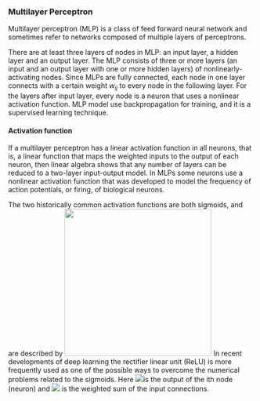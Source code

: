 ### Multilayer Perceptron
Multilayer perceptron (MLP) is a class of feed forward neural network and sometimes refer to networks composed of multiple layers of perceptrons. 

There are at least three layers of nodes in MLP: an input layer, a hidden layer and an output layer. The MLP consists of three or more layers (an input and an output layer with one or more hidden layers) of nonlinearly-activating nodes. Since MLPs are fully connected, each node in one layer connects with a certain weight $w_{ij}$ to every node in the following layer.
For the layers after input layer, every node is a neuron that uses a nonlinear activation function. MLP model use backpropagation for training, and it is a supervised learning technique.

#### Activation function
If a multilayer perceptron has a linear activation function in all neurons, that is, a linear function that maps the weighted inputs to the output of each neuron, then linear algebra shows that any number of layers can be reduced to a two-layer input-output model. In MLPs some neurons use a nonlinear activation function that was developed to model the frequency of action potentials, or firing, of biological neurons.

The two historically common activation functions are both sigmoids, and are described by <img src="https://wikimedia.org/api/rest_v1/media/math/render/svg/167e8b5c38130ec92a2771bc384658772f387d02" width="300"/> In recent developments of deep learning the rectifier linear unit (ReLU) is more frequently used as one of the possible ways to overcome the numerical problems related to the sigmoids. Here <img src="https://render.githubusercontent.com/render/math?math=y_{i}">is the output of the ith node (neuron) and <img src="https://render.githubusercontent.com/render/math?math=v_{i}"> is the weighted sum of the input connections. 
